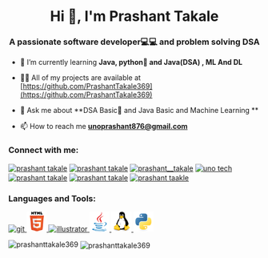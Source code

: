 <h1 align="center">Hi 👋, I'm Prashant Takale</h1>
<h3 align="center">A passionate software developer💻💻 and problem solving DSA</h3>

- 🌱 I’m currently learning **Java, python🐍 and Java(DSA) , ML And DL**

- 👨‍💻 All of my projects are available at [https://github.com/PrashantTakale369](https://github.com/PrashantTakale369)

- 💬 Ask me about **DSA Basic🐍 and Java Basic and Machine Learning **

- 📫 How to reach me **unoprashant876@gmail.com**

<h3 align="left">Connect with me:</h3>
<p align="left">
<a href="https://twitter.com/prashant takale" target="blank"><img align="center" src="https://raw.githubusercontent.com/rahuldkjain/github-profile-readme-generator/master/src/images/icons/Social/twitter.svg" alt="prashant takale" height="30" width="40" /></a>
<a href="https://linkedin.com/in/prashant takale" target="blank"><img align="center" src="https://raw.githubusercontent.com/rahuldkjain/github-profile-readme-generator/master/src/images/icons/Social/linked-in-alt.svg" alt="prashant takale" height="30" width="40" /></a>
<a href="https://instagram.com/prashant__takale" target="blank"><img align="center" src="https://raw.githubusercontent.com/rahuldkjain/github-profile-readme-generator/master/src/images/icons/Social/instagram.svg" alt="prashant__takale" height="30" width="40" /></a>
<a href="https://www.youtube.com/c/uno tech" target="blank"><img align="center" src="https://raw.githubusercontent.com/rahuldkjain/github-profile-readme-generator/master/src/images/icons/Social/youtube.svg" alt="uno tech" height="30" width="40" /></a>
<a href="https://www.hackerrank.com/prashant takale" target="blank"><img align="center" src="https://raw.githubusercontent.com/rahuldkjain/github-profile-readme-generator/master/src/images/icons/Social/hackerrank.svg" alt="prashant takale" height="30" width="40" /></a>
<a href="https://www.leetcode.com/prashant takale" target="blank"><img align="center" src="https://raw.githubusercontent.com/rahuldkjain/github-profile-readme-generator/master/src/images/icons/Social/leet-code.svg" alt="prashant takale" height="30" width="40" /></a>
<a href="https://auth.geeksforgeeks.org/user/prashant taakle" target="blank"><img align="center" src="https://raw.githubusercontent.com/rahuldkjain/github-profile-readme-generator/master/src/images/icons/Social/geeks-for-geeks.svg" alt="prashant taakle" height="30" width="40" /></a>
</p>

<h3 align="left">Languages and Tools:</h3>
<p align="left"> <a href="https://git-scm.com/" target="_blank" rel="noreferrer"> <img src="https://www.vectorlogo.zone/logos/git-scm/git-scm-icon.svg" alt="git" width="40" height="40"/> </a> <a href="https://www.w3.org/html/" target="_blank" rel="noreferrer"> <img src="https://raw.githubusercontent.com/devicons/devicon/master/icons/html5/html5-original-wordmark.svg" alt="html5" width="40" height="40"/> </a> <a href="https://www.adobe.com/in/products/illustrator.html" target="_blank" rel="noreferrer"> <img src="https://www.vectorlogo.zone/logos/adobe_illustrator/adobe_illustrator-icon.svg" alt="illustrator" width="40" height="40"/> </a> <a href="https://www.java.com" target="_blank" rel="noreferrer"> <img src="https://raw.githubusercontent.com/devicons/devicon/master/icons/java/java-original.svg" alt="java" width="40" height="40"/> </a> <a href="https://www.linux.org/" target="_blank" rel="noreferrer"> <img src="https://raw.githubusercontent.com/devicons/devicon/master/icons/linux/linux-original.svg" alt="linux" width="40" height="40"/> </a> <a href="https://www.python.org" target="_blank" rel="noreferrer"> <img src="https://raw.githubusercontent.com/devicons/devicon/master/icons/python/python-original.svg" alt="python" width="40" height="40"/> </a> </p>

<p><img align="left" src="https://github-readme-stats.vercel.app/api/top-langs?username=prashanttakale369&show_icons=true&locale=en&layout=compact" alt="prashanttakale369" /></p>

<p>&nbsp;<img align="center" src="https://github-readme-stats.vercel.app/api?username=prashanttakale369&show_icons=true&locale=en" alt="prashanttakale369" /></p>

<p><img align="center" src="https://github-readme-streak-stats.herokuapp.com/?user=prashanttakale369&" alt="prashanttaka
